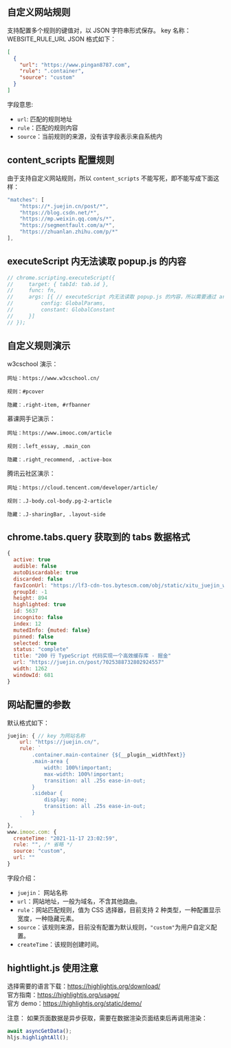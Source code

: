## 自定义网站规则

支持配置多个规则的键值对，以 JSON 字符串形式保存。
key 名称：WEBSITE_RULE_URL
JSON 格式如下：

```json
[
  {
    "url": "https://www.pingan8787.com",
    "rule": ".container",
    "source": "custom"
  }
]
```

字段意思:

- `url`: 匹配的规则地址
- `rule`：匹配的规则内容
- `source`：当前规则的来源，没有该字段表示来自系统内

## content_scripts 配置规则

由于支持自定义网站规则，所以 `content_scripts` 不能写死，即不能写成下面这样：

```js
"matches": [
	"https://*.juejin.cn/post/*",
	"https://blog.csdn.net/*",
	"https://mp.weixin.qq.com/s/*",
	"https://segmentfault.com/a/*",
	"https://zhuanlan.zhihu.com/p/*"
],
```

## executeScript 内无法读取 popup.js 的内容
```js
// chrome.scripting.executeScript({
//     target: { tabId: tab.id },
//     func: fn,
//     args: [{ // executeScript 内无法读取 popup.js 的内容，所以需要通过 args 注入
//         config: GlobalParams,
//         constant: GlobalConstant
//     }]
// });
```

## 自定义规则演示
w3cschool 演示：
```
网址：https://www.w3cschool.cn/

规则：#pcover

隐藏：.right-item, #rfbanner
```

慕课网手记演示：
```
网址：https://www.imooc.com/article

规则：.left_essay, .main_con

隐藏：.right_recommend, .active-box
```

腾讯云社区演示：
```
网址：https://cloud.tencent.com/developer/article/

规则：.J-body.col-body.pg-2-article

隐藏：.J-sharingBar, .layout-side
```

## chrome.tabs.query 获取到的 tabs 数据格式

```js
{
  active: true
  audible: false
  autoDiscardable: true
  discarded: false
  favIconUrl: "https://lf3-cdn-tos.bytescm.com/obj/static/xitu_juejin_web//static/favicons/favicon-32x32.png"
  groupId: -1
  height: 894
  highlighted: true
  id: 5637
  incognito: false
  index: 12
  mutedInfo: {muted: false}
  pinned: false
  selected: true
  status: "complete"
  title: "200 行 TypeScript 代码实现一个高效缓存库 - 掘金"
  url: "https://juejin.cn/post/7025388732802924557"
  width: 1262
  windowId: 681
}
```

## 网站配置的参数
默认格式如下：
```js
juejin: { // key 为网站名称
    url: "https://juejin.cn/",
    rule: `
        .container.main-container {${__plugin__widthText}}
        .main-area {
            width: 100%!important;
            max-width: 100%!important;
            transition: all .25s ease-in-out;
        }
        .sidebar {
            display: none;
            transition: all .25s ease-in-out;
        }
    `
},
www.imooc.com: {
  createTime: "2021-11-17 23:02:59",
  rule: "", /* 省略 */
  source: "custom",
  url: ""
}

```

字段介绍：
- `juejin`： 网站名称
- `url`：网站地址，一般为域名，不含其他路由。
- `rule`：网站匹配规则，值为 CSS 选择器，目前支持 2 种类型，一种配置显示宽度，一种隐藏元素。
- `source`：该规则来源，目前没有配置为默认规则，`"custom"`为用户自定义配置。
- `createTime`：该规则创建时间。

## hightlight.js 使用注意
选择需要的语言下载：https://highlightjs.org/download/   
官方指南：https://highlightjs.org/usage/  
官方 demo：https://highlightjs.org/static/demo/   

注意：
如果页面数据是异步获取，需要在数据渲染页面结束后再调用渲染：
```js
await asyncGetData();
hljs.highlightAll();
```
